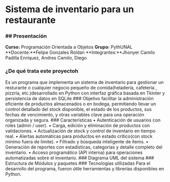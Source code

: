 # Sistema de inventario para un restaurante
### ## Presentación
**Curso:** Programación Orientada a Objetos 
**Grupo:** PythUNAL
**Docente:**Felipe Gonzales  Roldan
**Integrantes:**Jhonyer Camilo Padilla Enríquez, Andres Camilo, Diego 
### ¿De qué trata este proyectoh
<p>Es un programa que implementa un sistema de inventario para gestionar un resturante o cualquier negocio pequeño de comida(heladería, cafetería , pizzría, etc.)desarrollado en Python con interfaz gráfica basada en Tkinter y persistencia de datos en SQLite
### Objetivo
 facilitar la administración eficiente de productos almacenados o en bodega, permitiendo llevar un control detallado del stock disponible, el estado de los productos, sus fechas de vencimiento, y otras variables clave para una operación organizada y segura.
### Características 
•  Autenticación de usuarios con roles (admin / user).
•  Carga, edición y eliminación de productos con validaciones.
•  Actualización de stock y control de inventario en tiempo real.
•  Alertas automáticas para productos en estado crítico(con stock mínimo fuera de límite).
•  Filtrado y búsqueda inteligente de ítems.
•  Generación de reportes con estadísticas, categorías y detalle completo del inventario.
•  Acceso programático (API interna) para operaciones automatizadas sobre el inventario.
###  Diagrama UML del sistema
### Estructura de Módulos y paquetes
### Tecnologías utilizadas 
Para el desarrollo del programa, fueron útile herramientas y librerías disponibles en Python. 



